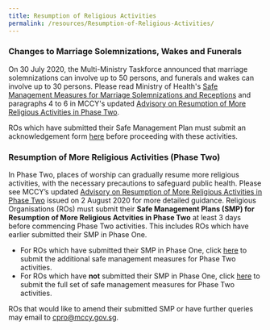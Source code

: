 ```yaml
---
title: Resumption of Religious Activities
permalink: /resources/Resumption-of-Religious-Activities/
---
```


### Changes to Marriage Solemnizations, Wakes and Funerals 
On 30 July 2020, the Multi-Ministry Taskforce announced that marriage solemnizations can involve up to 50 persons, and funerals and wakes can involve up to 30 persons. Please read Ministry of Health's [Safe Management Measures for Marriage Solemnizations and Receptions](https://go.gov.sg/weddings) and paragraphs 4 to 6 in MCCY's updated [Advisory on Resumption of More Religious Activities in Phase Two](/media/ResumptionofMoreReligiousActivitiesinPhase2updated.pdf). 

ROs which have submitted their Safe Management Plan must submit an acknowledgement form [here](https://go.gov.sg/roacknowledgement) before proceeding with these activities. 

### Resumption of More Religious Activities (Phase Two)
In Phase Two, places of worship can gradually resume more religious activities, with the necessary precautions to safeguard public health. Please see MCCY’s updated [Advisory on Resumption of More Religious Activities in Phase Two](/media/ResumptionofMoreReligiousActivitiesinPhase2updated.pdf) issued on 2 August 2020  for more detailed guidance. Religious Organisations (ROs) must submit their **Safe Management Plans (SMP) for Resumption of More Religious Actvities in Phase Two** at least 3 days before commencing Phase Two activities. This includes ROs which have earlier submitted their SMP in Phase One.

* For ROs which have submitted their SMP in Phase One, click [here](https://www.form.gov.sg/5ee9731b6319c2001142d399) to submit the additional safe management measures for Phase Two activities.
* For ROs which have **not** submitted their SMP in Phase One, click [here](https://www.form.gov.sg/5eeb1acc5a361100119ea96f) to submit the full set of safe management measures for Phase Two activities.


ROs that would like to amend their submitted SMP or have further queries may email to [cpro@mccy.gov.sg](mailto:cpro@mccy.gov.sg).
